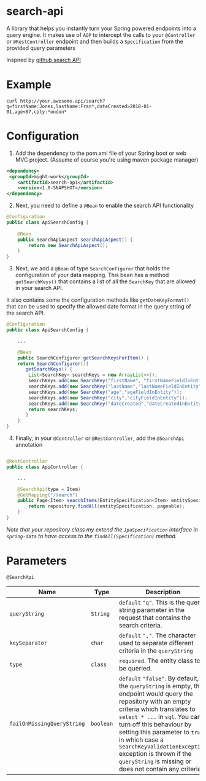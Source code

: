 # search-api
A library that helps you instantly turn your Spring powered endpoints into a query engine.
It makes use of `AOP` to intercept the calls to your `@Controller` or `@RestController` endpoint and then builds a `Specification` from the provided query parameters

Inspired by [github search API](https://developer.github.com/v3/search/)

# Example
````curl
curl http://your.awesome.api/search?q=firstName:Jones,lastName:Fran*,dateCreated>2018-01-01,age<67,city:*ondon*
````

# Configuration

1.  Add the dependency to the pom.xml file of your Spring boot or web MVC project. (Assume of course you're using maven package manager)

````xml
<dependency>
 <groupId>might-work</groupId>
    <artifactId>search-api</artifactId>
    <version>1.0-SNAPSHOT</version>
</dependency>
````

2.  Next, you need to define a `@Bean` to enable the search API functionality

````java
@Configuration
public class ApiSearchConfig {
    
    @Bean
    public SearchApiAspect searchApiAspect() {
        return new SearchApiAspect();
    }
}

````
3) Next, we add a `@Bean` of type `SearchConfigurer` that holds the configuration of your data mapping.
This bean has a method `getSearchKeys()` that contains a list of all the `SearchKey` that are allowed in your search API.

It also contains some the configuration methods like `getDateKeyFormat()` that can be used to specify the allowed date format in the query string of the search API. 

```java
@Configuration
public class ApiSearchConfig {

    ...

    @Bean
    public SearchConfigurer getSearchKeysForItem() {
    return SearchConfigurer(){
       getSearchKeys() {
        List<SearchKey> searchKeys = new ArrayList<>();
        searchKeys.add(new SearchKey("firstName", "firstNameFieldInEntity"));
        searchKeys.add(new SearchKey("lastName","lastNameFieldInEntity"));
        searchKeys.add(new SearchKey("age","ageFieldInEntity"));
        searchKeys.add(new SearchKey("city","cityFieldInEntity"));
        searchKeys.add(new SearchKey("dateCreated","dateCreatedInEntity", true));
        return searchKeys;
       }
    }
}

```

4)  Finally, in your `@Controller` or `@RestController`, add the `@SearchApi` annotation

````java

@RestController
public class ApiController {

    ...

    @SearchApi(type = Item)
    @GetMapping("/search")
    public Page<Item> searchItems(EntitySpecification<Item> entitySpecification, Pageable pageable){
        return repository.findAll(entitySpecification, pageable);
    }
}
````
*Note that your repository class my extend the `JpaSpecification` interface in `spring-data` to have access to the `findAll(Specification)` method.*

# Parameters
`@SearchApi`

| Name | Type | Description |
|---|---|---|
|`queryString`|`String`| `default` `"q"`. This is the query string parameter in the request that contains the search criteria. |
|`keySeparator`|`char`| `default` `","`. The character used to separate different criteria in the `queryString` |
|`type`|`class`| `required`. The entity class to be queried.|
|`failOnMissingQueryString`|`boolean`| `default` `"false"`. By default, if the `queryString` is empty, the endpoint would query the repository with an empty criteria which translates to `select * ...` in `sql`. You can turn off this behaviour by setting this parameter to `true` in which case a `SearchKeyValidationException` exception is thrown if the `queryString` is missing or does not contain any criteria. |